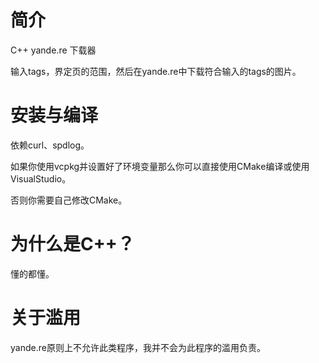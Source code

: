 # 简介

C++ yande.re 下载器

输入tags，界定页的范围，然后在yande.re中下载符合输入的tags的图片。

# 安装与编译

依赖curl、spdlog。

如果你使用vcpkg并设置好了环境变量那么你可以直接使用CMake编译或使用VisualStudio。

否则你需要自己修改CMake。

# 为什么是C++？

懂的都懂。

# 关于滥用

yande.re原则上不允许此类程序，我并不会为此程序的滥用负责。